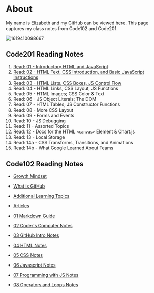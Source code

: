 # About

My name is Elizabeth and my GitHub can be viewed [here](https://github.com/ehammes). This page captures my class notes from Code102 and Code201.

![1619410098667](https://user-images.githubusercontent.com/84824067/158040576-f0fc5fbd-5271-41ee-8831-ab785796dff5.png)

## **Code201 Reading Notes**

1. [Read: 01 - Introductory HTML and JavaScript](https://ehammes.github.io/reading-notes/Code201/class-01)
2. [Read: 02 - HTML Text, CSS Introduction, and Basic JavaScript Instructions](https://ehammes.github.io/reading-notes/Code201/class-02)
3. [Read: 03 - HTML Lists, CSS Boxes, JS Control Flow](/reading-notes/Code201/class-03.md)
4. Read: 04 - HTML Links, CSS Layout, JS Functions
5. Read: 05 - HTML Images; CSS Color & Text
6. Read: 06 - JS Object Literals; The DOM
7. Read: 07 - HTML Tables; JS Constructor Functions
8. Read: 08 - More CSS Layout
9. Read: 09 - Forms and Events
10. Read: 10 - JS Debugging
11. Read: 11 - Assorted Topics
12. Read: 12 - Docs for the HTML `<canvas>` Element & Chart.js
13. Read: 13 - Local Storage
14. Read: 14a - CSS Transforms, Transitions, and Animations
15. Read: 14b - What Google Learned About Teams

## **Code102 Reading Notes**

- [Growth Mindset](https://ehammes.github.io/reading-notes/Code102/growth-mindset)
- [What is GitHub](https://ehammes.github.io/reading-notes/Code102/github)
- [Additional Learning Topics](https://ehammes.github.io/reading-notes/Code102/Learning-Topics)
- [Articles](https://ehammes.github.io/reading-notes/Code102/articles)

- [01 Markdown Guide](https://ehammes.github.io/reading-notes/Code102/markdown-guide)
- [02 Coder's Computer Notes](https://ehammes.github.io/reading-notes/Code102/coders-computer-notes)
- [03 GitHub Intro Notes](https://ehammes.github.io/reading-notes/Code102/git-intro-notes)
- [04 HTML Notes](https://ehammes.github.io/reading-notes/Code102//HTML)
- [05 CSS Notes](https://ehammes.github.io/reading-notes/Code102/css-notes)
- [06 Javascript Notes](https://ehammes.github.io/reading-notes/Code102/javascript)
- [07 Programming with JS Notes](https://ehammes.github.io/reading-notes/Code102/programming-with-javascript-notes)
- [08 Operators and Loops Notes](https://ehammes.github.io/reading-notes/Code102/operatorsloops)
